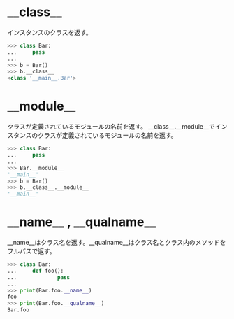 # \_\_class__
インスタンスのクラスを返す。
```python
>>> class Bar:
...     pass
... 
>>> b = Bar()
>>> b.__class__
<class '__main__.Bar'>
```

# \_\_module__
クラスが定義されているモジュールの名前を返す。
\_\_class__.\_\_module__でインスタンスのクラスが定義されているモジュールの名前を返す。
```python
>>> class Bar:
...     pass
... 
>>> Bar.__module__
'__main__'
>>> b = Bar()
>>> b.__class__.__module__
'__main__'
```

# \_\_name__ , \_\_qualname__
\_\_name__はクラス名を返す。\_\_qualname__はクラス名とクラス内のメソッドをフルパスで返す。
```python
>>> class Bar:
...     def foo():
...             pass
... 
>>> print(Bar.foo.__name__)
foo
>>> print(Bar.foo.__qualname__)
Bar.foo
```
